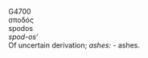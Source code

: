 <body>
  <p>G4700<br>  σποδός  <br> spodos  <br><i>spod-os‘ </i><br>Of uncertain derivation; <i>ashes:</i> - ashes.<br></p>
 </body>